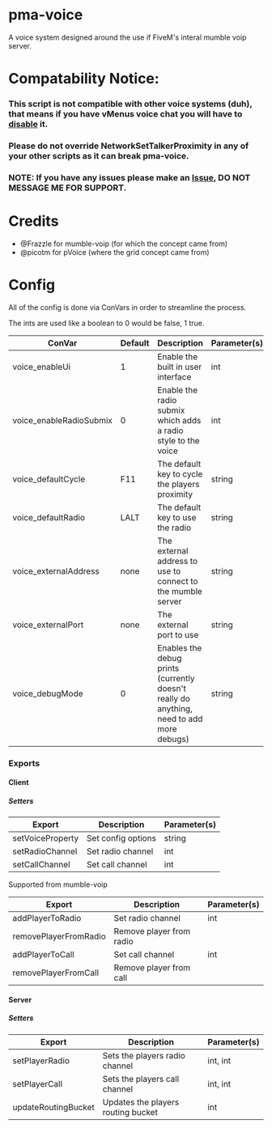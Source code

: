 # pma-voice
A voice system designed around the use if FiveM's interal mumble voip server.

# Compatability Notice:

### This script is not compatible with other voice systems (duh), that means if you have vMenus voice chat you will **have** to [disable](https://docs.vespura.com/vmenu/faq/#q-how-do-i-disable-voice-chat) it.
### Please do not override NetworkSetTalkerProximity in any of your other scripts as it can break pma-voice.


### NOTE: If you have any issues please make an [Issue](https://github.com/AvarianKnight/pma-voice/issues), DO NOT MESSAGE ME FOR SUPPORT.

# Credits

- @Frazzle for mumble-voip (for which the concept came from)
- @picotm for pVoice (where the grid concept came from)

# Config

All of the config is done via ConVars in order to streamline the process.

The ints are used like a boolean to 0 would be false, 1 true.

| ConVar                  | Default | Description                                                   | Parameter(s) |
|-------------------------|---------|---------------------------------------------------------------|--------------|
| voice_enableUi          |    1    | Enable the built in user interface                            | int          |
| voice_enableRadioSubmix |    0    | Enable the radio submix which adds a radio style to the voice | int          |
| voice_defaultCycle      |   F11   | The default key to cycle the players proximity                | string       |
| voice_defaultRadio      |   LALT  | The default key to use the radio                              | string       |
| voice_externalAddress   |	  none  | The external address to use to connect to the mumble server   | string       |
| voice_externalPort      |   none  | The external port to use                                      | string       |
| voice_debugMode         |   0     | Enables the debug prints (currently doesn't really do anything, need to add more debugs) | string       |


### Exports

#### Client

##### Setters
 
| Export              | Description               | Parameter(s) |
|---------------------|---------------------------|--------------|
| setVoiceProperty    | Set config options        | string       |
| setRadioChannel     | Set radio channel         | int          |
| setCallChannel      | Set call channel          | int          |

Supported from mumble-voip

| Export                | Description              | Parameter(s) |
|-----------------------|--------------------------|--------------|
| addPlayerToRadio      | Set radio channel        | int          |
| removePlayerFromRadio | Remove player from radio |              |
| addPlayerToCall       | Set call channel         | int          |
| removePlayerFromCall  | Remove player from call  |              |

#### Server

##### Setters

| Export               | Description                          | Parameter(s) |
|----------------------|--------------------------------------|--------------|
| setPlayerRadio       | Sets the players radio channel       | int, int     |
| setPlayerCall        | Sets the players call channel        | int, int     |
| updateRoutingBucket  | Updates the players routing bucket   | int          |
